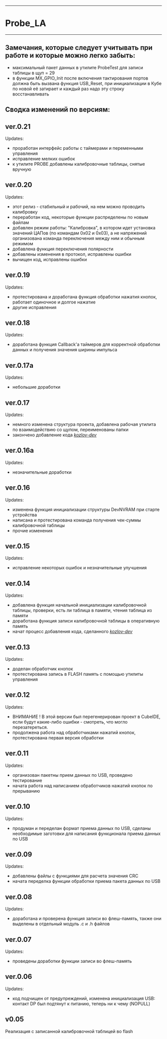 ------
# Probe_LA
------

Замечания, которые следует учитывать при работе и которые можно легко забыть:
------------------------------
 - максимальный пакет данных в утилите ProbeTest для записи таблицы в щуп = 29
 - в функции MX_GPIO_Init после включения тактирования портов должна быть вызвана функция USB_Reset, при инициализации в Кубе по новой её затирает и каждый раз надо эту строку восстанавливать
 
## Сводка изменений по версиям:
 
ver.0.21
------------------------------
Updates:
 - проработан интерфейс работы с таймерами и переменными управления
 - исправление мелких ошибок
 - к утилите PROBE добавлены калибровочные таблицы, снятые вручную
 
ver.0.20
------------------------------
Updates:
 - этот релиз - стабильный и рабочий, на нем можно проводить калибровку
 - переработан код, некоторые функции распределены по новым файлам
 - добавлен режим работы: "Калибровка", в котором идет установка значений ЦАПов (по командам 0х02 и 0х03), а не напряжений организована команда переключения между ним и обычным режимом
 - добавлена функция переключения полярности
 - добавлены изменения в протокол, исправлены ошибки
 - вычищен код, исправлены ошибки
 
ver.0.19
------------------------------
Updates:
 - протестирована и доработана функция обработки нажатия кнопок, работает одиночное и долгое нажатие
 - другие исправления
 
ver.0.18
------------------------------
Updates:
 - доработана функция Callback'а таймеров для корректной обработки данных и получения значения ширины импульса
 
ver.0.17а
------------------------------
Updates:
 - небольшие доработки
 
ver.0.17
------------------------------
Updates:
 - немного изменена структура проекта, добавлена рабочая утилита по взаимодействию со щупом, переименованы папки
 - закончено добавление кода [*kozlov-dev*](https://github.com/kozlov-dev)
 
ver.0.16a
------------------------------
Updates:
 - незначительные доработки
 
ver.0.16
------------------------------
Updates:
 - изменена функция инициализации структуры DevNVRAM при старте устройства
 - написана и протестирована команда получения чек-суммы калибровочной таблицы
 - прочие изменения
 
ver.0.15
------------------------------
Updates:
 - исправление некоторых ошибок и незначительные улучшения
 
ver.0.14
------------------------------
Updates:
 - добавлена функция начальной инициализации калибровочной таблицы, проверки, есть ли таблица в памяти, чтения таблица из памяти
 - доработана функция записи калибровочной таблицы в оперативную память
 - начат процесс добавления кода, сделанного [*kozlov-dev*](https://github.com/kozlov-dev)
 
ver.0.13
------------------------------
Updates:
 - доделан обработчик кнопок
 - протестирована запись в FLASH память с помощью утилиты управления

ver.0.12
------------------------------
Updates:
 - ВНИМАНИЕ !
   В этой версии был перегенерирован проект в CubeIDE, если будут какие-либо ошибки - смотреть, что могло перезатереться.
 - продолжена работа над обработчиками нажатий кнопок, протестирована первая версия обработки

ver.0.11
------------------------------
Updates:
 - организован пакетны прием данных по USB, проведено тестирование
 - начата работа над написанием обработчиков нажатий кнопок по прерыванию
 
ver.0.10
------------------------------
Updates:
 - продуман и переделан формат приема данных по USB, сделаны необходимые заготовки для написания функционала приема данных по USB
 
ver.0.09
------------------------------
Updates:
 - добавлены файлы с функциями для расчета значения CRC
 - начата переделка функции обработки приема пакета данных по USB
 
ver.0.08
------------------------------
Updates:
 - доработана и проверена функция записи во флеш-память, также они выделены в отдельный модуль .c и .h файлов

ver.0.07
------------------------------
Updates:
 - проведены доработки функции записи во флеш-память

ver.0.06
------------------------------
Updates:
 - код подчищен от предупреждений, изменена инициализация USB: контакт DP был подтянут к питанию, теперь ни к чему (NOPULL)

v0.05
------------------------------
Реализация с записанной калибровочной таблицей во flash
